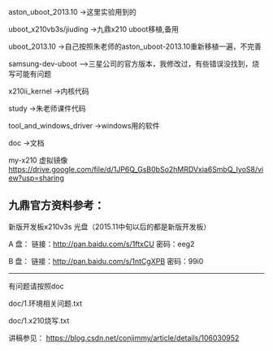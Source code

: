 
aston_uboot_2013.10          ->这里实验用到的

uboot_x210vb3s/jiuding       ->九鼎x210 uboot移植,备用

uboot_2013.10                ->自己按照朱老师的aston_uboot-2013.10重新移植一遍，不完善

samsung-dev-uboot            -->三星公司的官方版本，我修改过，有些错误没找到，烧写可能有问题

 x210ii_kernel               ->内核代码  
 
 study                      ->朱老师课件代码
 
 tool_and_windows_driver    ->windows用的软件
 
 doc                         ->文档
 
 my-x210 虚拟镜像            https://drive.google.com/file/d/1JP6Q_GsB0bSo2hMRDVxia6SmbQ_IyoS8/view?usp=sharing
 
九鼎官方资料参考：
----------------------------------
新版开发板x210v3s 光盘（2015.11中旬以后的都是新版开发板）

A 盘：
链接：http://pan.baidu.com/s/1ftxCU
密码：eeg2

B 盘：
链接：http://pan.baidu.com/s/1ntCgXPB
密码：99i0

------------------------------------


有问题请按照doc

 doc/1.环境相关问题.txt
 
 doc/1.x210烧写.txt
 
 讲稿参见：
 https://blog.csdn.net/conjimmy/article/details/106030952
